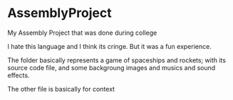 # AssemblyProject
My Assembly Project that was done during college

I hate this language and I think its cringe. But it was a fun experience.

The folder basically represents a game of spaceships and rockets; 
with its source code file, and some backgroung images and musics and sound effects.

The other file is basically for context
